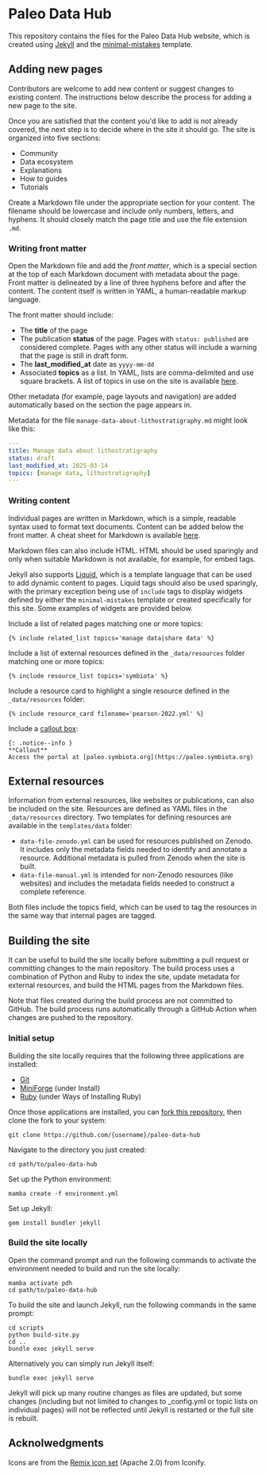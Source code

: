 # Paleo Data Hub

This repository contains the files for the Paleo Data Hub website, which is created
using [Jekyll](https://jekyllrb.com/) and the 
[minimal-mistakes](https://mmistakes.github.io) template.

## Adding new pages

Contributors are welcome to add new content or suggest changes to existing content.
The instructions below describe the process for adding a new page to the site.

Once you are satisfied that the content you'd like to add is not already covered,
the next step is to decide where in the site it should go. The site is organized into
five sections:

- Community
- Data ecosystem
- Explanations
- How to guides
- Tutorials

Create a Markdown file under the appropriate section for your content. The filename
should be lowercase and include only numbers, letters, and hyphens. It should closely
match the page title and use the file extension `.md`.

### Writing front matter

Open the Markdown file and add the *front matter*, which is a special section at the 
top of each Markdown document with metadata about the page. Front matter is 
delineated by a line of three hyphens before and after the content. The content itself
is written in YAML, a human-readable markup language.

The front matter should include:

- The **title** of the page
- The publication **status** of the page. Pages with `status: published` are
  considered complete. Pages with any other status will include a warning that the
  page is still in draft form.
- The **last_modified_at** date as `yyyy-mm-dd`
- Associated **topics** as a list. In YAML, lists are comma-delimited and use square
  brackets. A list of topics in use on the site is available [here]().

Other metadata (for example, page layouts and navigation) are added automatically
based on the section the page appears in.

Metadata for the file `manage-data-about-lithostratigraphy.md` might look like this:

```yaml
---
title: Manage data about lithostratigraphy
status: draft
last_modified_at: 2025-03-14
topics: [manage data, lithostratigraphy]
---
```

### Writing content

Individual pages are written in Markdown, which is a simple, readable syntax used to
format text documents. Content can be added below the front matter. A cheat
sheet for Markdown is available [here](https://www.markdownguide.org/cheat-sheet/).

Markdown files can also include HTML. HTML should be used sparingly and only when
suitable Markdown is not available, for example, for embed tags.

Jekyll also supports [Liquid](https://shopify.github.io/liquid/), which is a template
language that can be used to add dynamic content to pages. Liquid tags should also be
used sparingly, with the primary exception being use of `include` tags to display
widgets defined by either the `minimal-mistakes` template or created specifically for
this site. Some examples of widgets are provided below.

Include a list of related pages matching one or more topics:

```
{% include related_list topics='manage data|share data' %}
```

Include a list of external resources defined in the `_data/resources` folder matching
one or more topics:

```
{% include resource_list topics='symbiota' %}
```

Include a resource card to highlight a single resource defined in the
`_data/resources` folder:

```
{% include resource_card filename='pearson-2022.yml' %}
```

Include a 
[callout box](https://mmistakes.github.io/minimal-mistakes/docs/utility-classes/#notices):

```
{: .notice--info }
**Callout**
Access the portal at [paleo.symbiota.org](https://paleo.symbiota.org)
```

## External resources

Information from external resources, like websites or publications, can also be
included on the site. Resources are defined as YAML files in the `_data/resources`
directory. Two templates for defining resources are available in the `templates/data`
folder:

- `data-file-zenodo.yml` can be used for resources published on Zenodo. It includes
  only the metadata fields needed to identify and annotate a resource. Additional
  metadata is pulled from Zenodo when the site is built.
- `data-file-manual.yml` is intended for non-Zenodo resources (like websites) and
  includes the metadata fields needed to construct a complete reference.

Both files include the topics field, which can be used to tag the resources in the
same way that internal pages are tagged.

## Building the site

It can be useful to build the site locally before submitting a pull request or
committing changes to the main repository. The build process uses a combination of
Python and Ruby to index the site, update metadata for external resources, and build
the HTML pages from the Markdown files.

Note that files created during the build process are not committed to GitHub. The build
process runs automatically through a GitHub Action when changes are pushed to the
repository.

### Initial setup

Building the site locally requires that the following three applications are installed:

- [Git](https://git-scm.com/book/en/v2/Getting-Started-Installing-Git)
- [MiniForge](https://github.com/conda-forge/miniforge) (under Install)
- [Ruby](https://www.ruby-lang.org/en/downloads) (under Ways of Installing Ruby)

Once those applications are installed, you can
[fork this repository](https://github.com/paleo-data/paleo-data-hub/fork), then clone
the fork to your system:

```
git clone https://github.com/{username}/paleo-data-hub
```

Navigate to the directory you just created:

```
cd path/to/paleo-data-hub
```

Set up the Python environment:

```
mamba create -f environment.yml
```

Set up Jekyll:

```
gem install bundler jekyll
```

### Build the site locally

Open the command prompt and run the following commands to activate the environment
needed to build and run the site locally:

```
mamba activate pdh
cd path/to/paleo-data-hub
```

To build the site and launch Jekyll, run the following commands in the same prompt:

```
cd scripts
python build-site.py
cd ..
bundle exec jekyll serve
```

Alternatively you can simply run Jekyll itself:

```
bundle exec jekyll serve
```

Jekyll will pick up many routine changes as files are updated, but some changes
(including but not limited to changes to _config.yml or topic lists on individual
pages) will not be reflected until Jekyll is restarted or the full site is rebuilt.

## Acknolwedgments

Icons are from the [Remix icon set](https://icon-sets.iconify.design/ri/) (Apache 2.0)
from Iconify. 